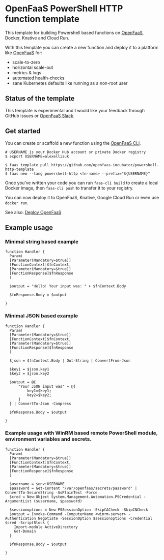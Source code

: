 
OpenFaaS PowerShell HTTP function template
=============================================

This template for building Powershell based functions on [OpenFaaS](https://www.openfaas.com), Docker, Knative and Cloud Run.

With this template you can create a new function and deploy it to a platform like [OpenFaaS](https://www.openfaas.com) for:

* scale-to-zero
* horizontal scale-out
* metrics & logs
* automated health-checks
* sane Kubernetes defaults like running as a non-root user

## Status of the template

This template is experimental and I would like your feedback through GitHub issues or [OpenFaaS Slack](https://docs.openfaas.com/community).

## Get started

You can create or scaffold a new function using the [OpenFaaS CLI](https://github.com/openfaas/faas-cli).

```
# USERNAME is your Docker Hub account or private Docker registry
$ export USERNAME=alexellisuk

$ faas template pull https://github.com/openfaas-incubator/powershell-http-template
$ faas new --lang powershell-http <fn-name> --prefix="${USERNAME}"
```

Once you've written your code you can run `faas-cli build` to create a local Docker image, then `faas-cli push` to transfer it to your registry.

You can now deploy it to OpenFaaS, Knative, Google Cloud Run or even use `docker run`.

See also: [Deploy OpenFaaS](https://docs.openfaas.com/deployment/)

## Example usage

### Minimal string based example

```
function Handler {
  Param(
  [Parameter(Mandatory=$true)]
  [FunctionContext]$fnContext,
  [Parameter(Mandatory=$true)]
  [FunctionResponse]$fnResponse
  )

  $output = "Hello! Your input was: " + $fnContext.Body

  $fnResponse.Body = $output
  
}
```

### Minimal JSON based example

```
function Handler {
  Param(
  [Parameter(Mandatory=$true)]
  [FunctionContext]$fnContext,
  [Parameter(Mandatory=$true)]
  [FunctionResponse]$fnResponse
  )

  $json = $fnContext.Body | Out-String | ConvertFrom-Json 

  $key1 = $json.key1
  $key2 = $json.key2

  $output = @{
      "Your JSON input was" = @{
          key1=$key1;
          key2=$key2;
      }
  } | ConvertTo-Json -Compress

  $fnResponse.Body = $output
  
}
```


### Example usage with WinRM based remote PowerShell module, environment variables and secrets.

```
function Handler {
  Param(
  [Parameter(Mandatory=$true)]
  [FunctionContext]$fnContext,
  [Parameter(Mandatory=$true)]
  [FunctionResponse]$fnResponse
  )

  $username = $env:USERNAME
  $password = Get-Content "/var/openfaas/secrets/password" | ConvertTo-SecureString -AsPlainText -Force
  $cred = New-Object System.Management.Automation.PSCredential -ArgumentList ($username, $password)

  $sessionoptions = New-PSSessionOption -SkipCACheck -SkipCNCheck
  $output = Invoke-Command -ComputerName <winrm-server> -Authentication Negotiate -SessionOption $sessionoptions -Credential $cred -ScriptBlock {
    Import-module ActiveDirectory
    Get-Domain
  }

  $fnResponse.Body = $output

}   
```
